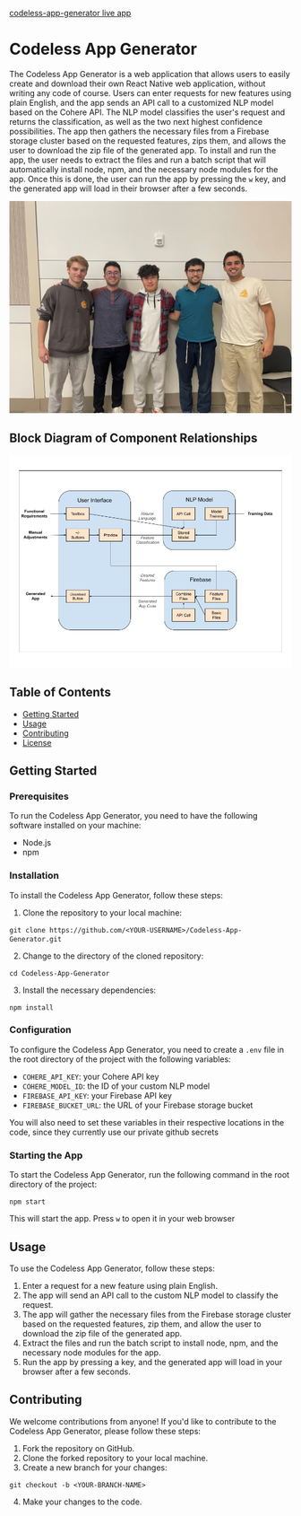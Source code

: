 [codeless-app-generator live app](https://codeless-app-generator.web.app/)

# Codeless App Generator

The Codeless App Generator is a web application that allows users to easily create and download their own React Native web application, without writing any code of course. Users can enter requests for new features using plain English, and the app sends an API call to a customized NLP model based on the Cohere API. The NLP model classifies the user's request and returns the classification, as well as the two next highest confidence possibilities. The app then gathers the necessary files from a Firebase storage cluster based on the requested features, zips them, and allows the user to download the zip file of the generated app. To install and run the app, the user needs to extract the files and run a batch script that will automatically install node, npm, and the necessary node modules for the app. Once this is done, the user can run the app by pressing the `w` key, and the generated app will load in their browser after a few seconds.


![Team](assets/logo1.png)


## Block Diagram of Component Relationships
![Block Diagram](assets/Block%20Diagram.png)

## Table of Contents

- [Getting Started](#getting-started)
- [Usage](#usage)
- [Contributing](#contributing)
- [License](#license)

## Getting Started

### Prerequisites

To run the Codeless App Generator, you need to have the following software installed on your machine:

- Node.js
- npm

### Installation

To install the Codeless App Generator, follow these steps:

1. Clone the repository to your local machine:
```
git clone https://github.com/<YOUR-USERNAME>/Codeless-App-Generator.git
```

2. Change to the directory of the cloned repository:
```
cd Codeless-App-Generator
```

3. Install the necessary dependencies:
```
npm install
```

### Configuration

To configure the Codeless App Generator, you need to create a `.env` file in the root directory of the project with the following variables:

- `COHERE_API_KEY`: your Cohere API key
- `COHERE_MODEL_ID`: the ID of your custom NLP model
- `FIREBASE_API_KEY`: your Firebase API key
- `FIREBASE_BUCKET_URL`: the URL of your Firebase storage bucket

You will also need to set these variables in their respective locations in the code, since they currently use our private github secrets

### Starting the App

To start the Codeless App Generator, run the following command in the root directory of the project:
```
npm start
```
This will start the app. Press `w` to open it in your web browser

## Usage

To use the Codeless App Generator, follow these steps:

1. Enter a request for a new feature using plain English.
2. The app will send an API call to the custom NLP model to classify the request.
3. The app will gather the necessary files from the Firebase storage cluster based on the requested features, zip them, and allow the user to download the zip file of the generated app.
4. Extract the files and run the batch script to install node, npm, and the necessary node modules for the app.
5. Run the app by pressing a key, and the generated app will load in your browser after a few seconds.

## Contributing

We welcome contributions from anyone! If you'd like to contribute to the Codeless App Generator, please follow these steps:

1. Fork the repository on GitHub.
2. Clone the forked repository to your local machine.
3. Create a new branch for your changes:
```
git checkout -b <YOUR-BRANCH-NAME>
```
4. Make your changes to the code.







